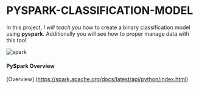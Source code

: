 # PYSPARK-CLASSIFICATION-MODEL
In this project, *I will teach you* how to create a binary classification model  using **pyspark**. Additionally you will see how to proper manage data with this tool

![spark](https://github.com/user-attachments/assets/deff575c-64f2-425f-82ee-97dbb6eefced)

#### PySpark Overview
[Overview] (https://spark.apache.org/docs/latest/api/python/index.html)

